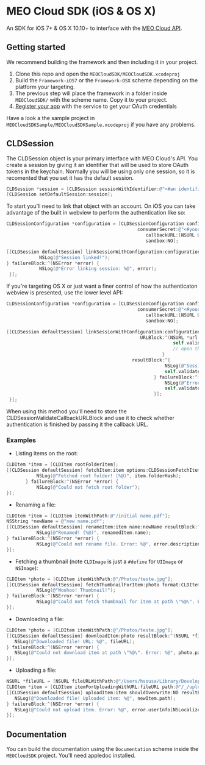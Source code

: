 # MEO Cloud SDK (iOS & OS X)

An SDK for iOS 7+ & OS X 10.10+ to interface with the [MEO Cloud API](https://meocloud.pt/documentation).


## Getting started

We recommend building the framework and then including it in your project.

1. Clone this repo and open the ```MEOCloudSDK/MEOCloudSDK.xcodeproj```
2. Build the ```Framework-iOS7``` or the ```Framework-OSX``` scheme depending on the platform your targeting.
3. The previous step will place the framework in a folder inside ```MEOCloudSDK/``` with the scheme name. Copy it to your project.
4. [Register your app](https://meocloud.pt/my_apps) with the service to get your OAuth credentials

Have a look a the sample project in ```MEOCloudSDKSample/MEOCloudSDKSample.xcodeproj``` if you have any problems.

## CLDSession

The CLDSession object is your primary interface with MEO Cloud's API. You create a session by giving it an identifier that will be used to store OAuth tokens in the keychain. Normally you will be using only one session, so it is recomented that you set it has the default session.

``` Objective-C
CLDSession *session = [CLDSession sessionWithIdentifier:@"<#an identifier#>"];
[CLDSession setDefaultSession:session];
```

To start you'll need to link that object with an account. On iOS you can take advantage of the built in webview to perform the authentication like so:

``` Objective-C
CLDSessionConfiguration *configuration = [CLDSessionConfiguration configurationWithConsumerKey:@"<#your consumer key#>" 
												consumerSecret:@"<#your consumer secret#>"
												   callbackURL:[NSURL URLWithString:@"@"<#your callback url#>""]
												   sandbox:NO];

[[CLDSession defaultSession] linkSessionWithConfiguration:configuration resultBlock:^{
            NSLog(@"Session linked!");
} failureBlock:^(NSError *error) {
            NSLog(@"Error linking session: %@", error);
 }];
```

If you're targeting OS X or just want a finer control of how the authenticaton webview is presented, use the lower level API:

``` Objective-C
CLDSessionConfiguration *configuration = [CLDSessionConfiguration configurationWithConsumerKey:@"<#your consumer key#>" 
												consumerSecret:@"<#your consumer secret#>"
												   callbackURL:[NSURL URLWithString:@"@"<#your callback url#>""]
												   sandbox:NO];

[[CLDSession defaultSession] linkSessionWithConfiguration:configuration
                                                 URLBlock:^(NSURL *url, CLDSessionValidateCallbackURLBlock validateCallbackURL) {
                                                             self.validateBlock = validateCallbackURL;
                                                             // open the url as you see fit
                                                         }
                                              resultBlock:^{
                                                          NSLog(@"Session linked!");
                                                          self.validateBlock = nil;
                                                      } failureBlock:^(NSError *error) {
                                                          NSLog(@"Error linking session: %@", error);
                                                          self.validateBlock = nil;
                                                      }];
 }];
```

When using this method you'll need to store the CLDSessionValidateCallbackURLBlock and use it to check whether authentication is finished by passing it the callback URL.

### Examples

 * Listing items on the root:

 ``` Objective-C
CLDItem *item = [CLDItem rootFolderItem];
[[CLDSession defaultSession] fetchItem:item options:CLDSessionFetchItemOptionNone resultBlock:^(CLDItem *item) {
            NSLog(@"Fetched root folder! (%@)", item.folderHash);
        } failureBlock:^(NSError *error) {
            NSLog(@"Could not fetch root folder");
}];
```
 
 * Renaming a file:
 
 ``` Objective-C
CLDItem *item = [CLDItem itemWithPath:@"/initial name.pdf"];
NSString *newName = @"new name.pdf";
[[CLDSession defaultSession] renameItem:item name:newName resultBlock:^(CLDItem *renamedItem) {
            NSLog(@"Renamed! (%@)", renamedItem.name);
 } failureBlock:^(NSError *error) {
            NSLog(@"Could not rename file. Error: %@", error.description);
}];
```
 * Fetching a thumbnail (note ```CLDImage``` is just a ```#define``` for ```UIImage``` or ```NSImage```):
 
 ``` Objective-C
CLDItem *photo = [CLDItem itemWithPath:@"/Photos/teste.jpg"];
[[CLDSession defaultSession] fetchThumbnailForItem:photo format:CLDItemThumbnailFormatJPEG size:CLDItemThumbnailSizeL cropToSize:NO resultBlock:^(CLDImage *thumbnail) {
            NSLog(@"Woohoo! Thumbnail!");
} failureBlock:^(NSError *error) {
            NSLog(@"Could not fetch thumbnail for item at path \"%@\". Error: %@", photo.path, error.description);
}];
```

 * Downloading a file:
 
 ``` Objective-C
CLDItem *photo = [CLDItem itemWithPath:@"/Photos/teste.jpg"];
[[CLDSession defaultSession] downloadItem:photo resultBlock:^(NSURL *fileURL) {
    NSLog(@"Downloaded file! URL: %@", fileURL);
} failureBlock:^(NSError *error) {
    NSLog(@"Could not download item at path \"%@\". Error: %@", photo.path, error.description);
}];
```

* Uploading a file:

 ``` Objective-C
NSURL *fileURL = [NSURL fileURLWithPath:@"/Users/hsousa/Library/Developer/CoreSimulator/Devices/53DB9174-6405-432E-AFF5-4C8BAA77C357/data/Containers/Data/Application/13DCDC8A-1C44-44E3-9A77-6C934F6B5C59/tmp/pt.meo.cloud.sdk.dl.samplex.B01FD282-C085-47A4-97AF-3C3BA4010E0E.tmp"];
CLDItem *item = [CLDItem itemForUploadingWithURL:fileURL path:@"/_/uploaded bitch.jpg" revision:nil];
[[CLDSession defaultSession] uploadItem:item shouldOverwrite:NO resultBlock:^(CLDItem *newItem) {
    NSLog(@"Downloaded file! Uploaded item: %@", newItem.path);
} failureBlock:^(NSError *error) {
    NSLog(@"Could not upload item. Error: %@", error.userInfo[NSLocalizedDescriptionKey]);
}];
```

## Documentation

You can build the documentation using the ```Documentation``` scheme inside the ```MEOCloudSDK``` project. You'll need appledoc installed.
